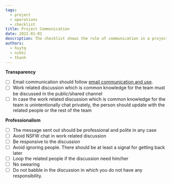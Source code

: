 ```yaml
---
tags: 
  - project
  - operations
  - checklist
title: Project Communication
date: 2022-01-01
description: The checklist shows the rule of communication in a project 
authors: 
  - huytq
  - nikki
  - thanh
---
```


**Transparency**
- [ ]  Email communication should follow [email communication and use](https://www.notion.so/3703ec7baf5d438fb817175044898c7b?pvs=21).
- [ ]  Work related discussion which is common knowledge for the team must be discussed in the public/shared channel
- [ ]  In case the work related discussion which is common knowledge for the team is unintentionally  chat privately, the person should update with the related people or the rest of the team

**Professionalism**
- [ ]  The message sent out should be professional and polite in any case
- [ ]  Avoid NSFW chat in work related discussion
- [ ]  Be responsive to the discussion
- [ ]  Avoid ignoring people. There should be at least a signal for getting back later
- [ ]  Loop the related people if the discussion need him/her
- [ ]  No swearing
- [ ]  Do not babble in the discussion in which you do not have any responsibility.
